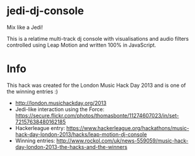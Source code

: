 jedi-dj-console
========================

Mix like a Jedi!

This is a relatime multi-track dj console with visualisations and audio filters controlled using Leap Motion and written 100% in JavaScript.

# Info
This hack was created for the London Music Hack Day 2013 and is one of the winning entries :)
- http://london.musichackday.org/2013
- Jedi-like interaction using the Force: https://secure.flickr.com/photos/thomasbonte/11274607023/in/set-72157638480162185
- Hackerleague entry: https://www.hackerleague.org/hackathons/music-hack-day-london-2013/hacks/leap-motion-dj-console
- Winning entries: http://www.rockol.com/uk/news-559059/music-hack-day-london-2013-the-hacks-and-the-winners
